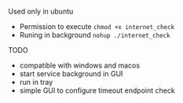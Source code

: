 Used only in ubuntu

- Permission to execute
  `chmod +x internet_check`
- Runing in background
`nohup ./internet_check`

TODO
- compatible with windows and macos
- start service background in GUI
- run in tray
- simple GUI to configure timeout endpoint check
